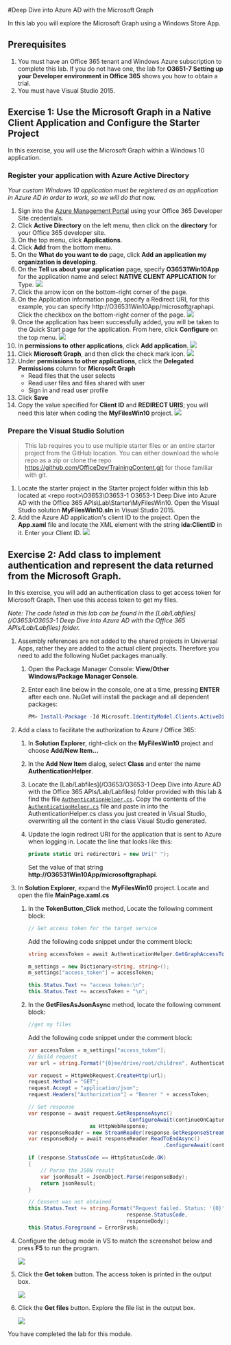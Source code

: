 #Deep Dive into Azure AD with the Microsoft Graph

In this lab you will explore the Microsoft Graph using a Windows Store App.

## Prerequisites
1. You must have an Office 365 tenant and Windows Azure subscription to complete this lab. If you do not have one, the lab for **O3651-7 Setting up your Developer environment in Office 365** shows you how to obtain a trial.
1. You must have Visual Studio 2015.

## Exercise 1: Use the Microsoft Graph in a Native Client Application and Configure the Starter Project
In this exercise, you will use the Microsoft Graph within a Windows 10 application. 

### Register your application with Azure Active Directory
*Your custom Windows 10 application must be registered as an application in Azure AD in order to work, so we will do that now.*

1. Sign into the [Azure Management Portal](https://manage.windowsazure.com/ "Azure Management Portal") using your Office 365 Developer Site credentials.
2. Click **Active Directory** on the left menu, then click on the **directory** for your Office 365 developer site.
3. On the top menu, click **Applications**.
4. Click **Add** from the bottom menu.
5. On the **What do you want to do** page, click **Add an application my organization is developing**.
6. On the **Tell us about your application** page, specify **O36531Win10App** for the application name and select **NATIVE CLIENT APPLICATION** for Type.
![](Images/1.png)
7. Click the arrow icon on the bottom-right corner of the page.
8. On the Application information page, specify a Redirect URI, for this example, you can specify http://O36531Win10App/microsoftgraphapi. Click the checkbox on the bottom-right corner of the page.
![](Images/2.png)
9. Once the application has been successfully added, you will be taken to the Quick Start page for the application. From here, click **Configure** on the top menu.
![](Images/3.png)
10. In **permissions to other applications**, click **Add application**.
![](Images/4.png)
11. Click **Microsoft Graph**, and then click the check mark icon. 
![](Images/5.png)
12. Under **permissions to other applications**, click the **Delegated Permissions** column for **Microsoft Graph**
    - Read files that the user selects
	- Read user files and files shared with user	
	- Sign in and read user profile
13. Click **Save**
14. Copy the value specified for **Client ID** and **REDIRECT URIS**; you will need this later when coding the **MyFilesWin10** project.
![](Images/6.png)

### Prepare the Visual Studio Solution

> This lab requires you to use multiple starter files or an entire starter project from the GitHub location. You can either download the whole repo as a zip or clone the repo https://github.com/OfficeDev/TrainingContent.git for those familiar with git.

1. Locate the starter project in the Starter project folder within this lab located at \<repo root>\O3653\O3653-1 O3653-1 Deep Dive into Azure AD with the Office 365 APIs\Lab\Starter\MyFilesWin10. Open the Visual Studio solution **MyFilesWin10.sln** in Visual Studio 2015.
1. Add the Azure AD application's client ID to the project. Open the **App.xaml** file and locate the XML element with the string **ida:ClientID** in it. Enter your Client ID.
![](Images/7.png)

## Exercise 2: Add class to implement authentication and represent the data returned from the Microsoft Graph.
In this exercise, you will add an authentication class to get access token for Microsoft Graph. Then use this access token to get my files.

*Note: The code listed in this lab can be found in the [Lab/Labfiles](/O3653/O3653-1 Deep Dive into Azure AD with the Office 365 APIs/Lab/Labfiles) folder.*

1. Assembly references are not added to the shared projects in Universal Apps, rather they are added to the actual client projects. Therefore you need to add the following NuGet packages manually.
	1. Open the Package Manager Console: **View/Other Windows/Package Manager Console**.
	1. Enter each line below in the console, one at a time, pressing **ENTER** after each one. NuGet will install the package and all dependent packages:
	
		````powershell
		PM> Install-Package -Id Microsoft.IdentityModel.Clients.ActiveDirectory		
		````

1. Add a class to facilitate the authorization to Azure / Office 365:
	1. In **Solution Explorer**, right-click on the **MyFilesWin10** project and choose **Add/New Item...**
	1. In the **Add New Item** dialog, select **Class** and enter the name **AuthenticationHelper**.
	1. Locate the [Lab/Labfiles](/O3653/O3653-1 Deep Dive into Azure AD with the Office 365 APIs/Lab/Labfiles) folder provided with this lab & find the file [`AuthenticationHelper.cs`](/O3653/O3653-1%20Deep%20Dive%20into%20Azure%20AD%20with%20the%20Office%20365%20APIs/Lab/Labfiles/AuthenticationHelper.cs). Copy the contents of the [`AuthenticationHelper.cs`](/O3653/O3653-1%20Deep%20Dive%20into%20Azure%20AD%20with%20the%20Office%20365%20APIs/Lab/Labfiles/AuthenticationHelper.cs) file and paste in into the AuthenticationHelper.cs class you just created in Visual Studio, overwriting all the content in the class Visual Studio generated.
    1. Update the login redirect URI for the application that is sent to Azure when logging in. Locate the line that looks like this:

		````c#
		private static Uri redirectUri = new Uri(" ");
		````
		
		Set the value of that string **http://O36531Win10App/microsoftgraphapi**.

1. In **Solution Explorer**, expand the **MyFilesWin10** project. Locate and open the file **MainPage.xaml.cs**
	1. In the **TokenButton_Click** method, Locate the following comment block:

		````c#    
	    // Get access token for the target service
		````
	
		Add the following code snippet under the comment block:

		````c#
		string accessToken = await AuthenticationHelper.GetGraphAccessTokenAsync();

        m_settings = new Dictionary<string, string>();
        m_settings["access_token"] = accessToken;

        this.Status.Text += "access token:\n";
        this.Status.Text += accessToken + "\n";       
		````

    1. In the **GetFilesAsJsonAsync** method, locate the following comment block:

		````c#
		//get my files
		````

		Add the following code snippet under the comment block:

		````c#
		var accessToken = m_settings["access_token"];
        // Build request
        var url = string.Format("{0}me/drive/root/children", AuthenticationHelper.ResourceBetaUrl);

        var request = HttpWebRequest.CreateHttp(url);
        request.Method = "GET";
        request.Accept = "application/json";
        request.Headers["Authorization"] = "Bearer " + accessToken;

        // Get response
        var response = await request.GetResponseAsync()
                                        .ConfigureAwait(continueOnCapturedContext: true)
                            as HttpWebResponse;
        var responseReader = new StreamReader(response.GetResponseStream());
        var responseBody = await responseReader.ReadToEndAsync()
                                                    .ConfigureAwait(continueOnCapturedContext: true);

        if (response.StatusCode == HttpStatusCode.OK)
        {
            // Parse the JSON result
            var jsonResult = JsonObject.Parse(responseBody);
            return jsonResult;
        }

        // Consent was not obtained
        this.Status.Text += string.Format("Request failed. Status: '{0}', Body: '{1}'\n",
                                        response.StatusCode,
                                        responseBody);
        this.Status.Foreground = ErrorBrush;
		````		
    
1. Configure the debug mode in VS to match the screenshot below and press **F5** to run the program.

   ![](Images/8.png)

1. Click the **Get token** button. The access token is printed in the output box.

   ![](Images/9.png)

1. Click the **Get files** button. Explore the file list in the output box.

   ![](Images/10.png)


You have completed the lab for this module.
